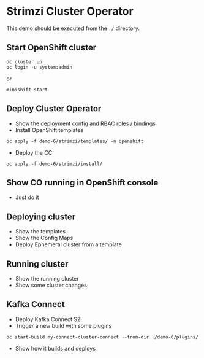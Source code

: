 # Strimzi Cluster Operator

This demo should be executed from the `./` directory.

## Start OpenShift cluster

```
oc cluster up
oc login -u system:admin
```

or

```
minishift start
```

## Deploy Cluster Operator

* Show the deployment config and RBAC roles / bindings
* Install OpenShift templates

```
oc apply -f demo-6/strimzi/templates/ -n openshift
```

* Deploy the CC

```
oc apply -f demo-6/strimzi/install/
```

## Show CO running in OpenShift console

* Just do it

## Deploying cluster

* Show the templates
* Show the Config Maps
* Deploy Ephemeral cluster from a template

## Running cluster

* Show the running cluster
* Show some cluster changes

## Kafka Connect

* Deploy Kafka Connect S2I
* Trigger a new build with some plugins

```
oc start-build my-connect-cluster-connect --from-dir ./demo-6/plugins/
```

* Show how it builds and deploys
